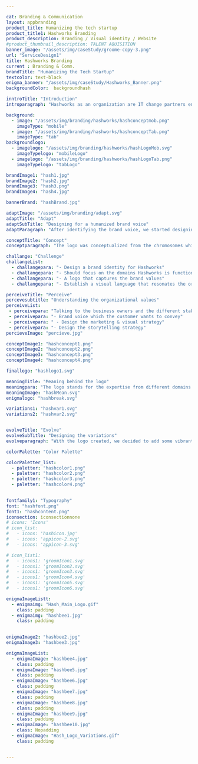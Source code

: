 ```yaml
---

cat: Branding & Communication
layout: appbranding
product_title: Humanizing the tech startup
product_title1: Hashworks Branding
product_description: Branding / Visual identity / Website
#product_thumbnail_description: TALENT AQUISITION
banner_image: "/assets/img/caseStudy/groome-copy-3.png"
url: "ServiceDesign1"
title: Hashworks Branding
current : Branding & Comm.
brandTitle: "Humanizing the Tech Startup"
textcolor: text-black
enigma_banner: "/assets/img/caseStudy/Hashworks_Banner.png"
backgroundColor:  backgroundhash

inntroTitle: "Introduction"
introparagraph: "Hashworks as an organization are IT change partners enabling the digital transformation for large enterprise and captive IT units. They focus on Devops, Data Science, UX/UI and Enterprise Mobility"

background:
  - image: "/assets/img/branding/hashworks/hashconceptmob.png"
    imageType: "mobile"
  - image: "/assets/img/branding/hashworks/hashconceptTab.png"
    imageType: "tab"
backgroundlogo:
  - imagelogo: "/assets/img/branding/hashworks/hashLogoMob.svg"
    imageTypelogo: "mobileLogo"
  - imagelogo: "/assets/img/branding/hashworks/hashLogoTab.png"
    imageTypelogo: "tabLogo"

brandImage1: "hash1.jpg"
brandImage2: "hash2.jpg"
brandImage3: "hash3.png"
brandImage4: "hash4.jpg"

bannerBrand: "hashBrand.jpg"

adaptImage: "/assets/img/branding/adapt.svg"
adaptTitle: "Adapt"
adaptSubTitle: "Designing for a humanized brand voice"
adaptParagraph: "After identifying the brand voice, we started designing the logo encapsulating the essence of a community where tech savvy come together to make the digital transformation possible."

conceptTitle: "Concept"
conceptparagraph: "The logo was conceptualized from the chromosomes which take the shape to create a new life. This concept blended with the feeling of being a partner of growth gave the birth to this logo."

challange: "Challenge"
challangeList:
  - challangepara: "- Design a brand identity for Hashworks"
  - challangepara: "- Should focus on the domains Hashworks is functioning"
  - challangepara: "- A logo that captures the brand values"
  - challangepara: "- Establish a visual language that resonates the organizations purpose"

perceiveTitle: "Perceive"
percevesubtitle: "Understanding the organizational values"
perceiveList: 
 - perceivepara: "Talking to the business owners and the different stakeholders we were able to understand the culture and values of the organization. These conversations helped us to over come the challenges and come up with:"
 - perceivepara: "- Brand voice which the customer wants to convey"
 - perceivepara: " - Design the marketing & visual strategy"
 - perceivepara: "- Design the storytelling strategy"
percieveImage: "percieve.jpg"

conceptImage1: "hashconcept1.png"
conceptImage2: "hashconcept2.png"
conceptImage3: "hashconcept3.png"
conceptImage4: "hashconcept4.png"

finallogo: "hashlogo1.svg"

meaningTitle: "Meaning behind the logo"
meaningpara: "The logo stands for the expertise from different domains of technology come together to form an organization to achieve growth."
meaningImage: "hashMean.svg"
enigmalogo: "hashbreak.svg"

variations1: "hashvar1.svg"
variations2: "hashvar2.svg"


evolveTitle: "Evolve"
evolveSubTitle: "Designing the variations"
evolveparagraph: "With the logo created, we decided to add some vibrant colours and typography to give the brand a personality and match the startup culture. After iterating with the customer for some variations we finalized the visual representation and published the brand guidelines."

colorPalette: "Color Palette"

colorPaletter_list:
  - paletter: "hashcolor1.png"
  - paletter: "hashcolor2.png"
  - paletter: "hashcolor3.png"
  - paletter: "hashcolor4.png"
  

fontfamily1: "Typography"
font: "hashfont.png"
font1: "hashcontent.png"
iconsection: iconsectionnone
# icons: 'Icons'
# icon_list:
#   - icons: 'hashicon.jpg'
#   - icons: 'appicon-2.svg'
#   - icons: 'appicon-3.svg'

# icon_list1:
#   - icons1: 'groomIcon1.svg'
#   - icons1: 'groomIcon2.svg'
#   - icons1: 'groomIcon3.svg'
#   - icons1: 'groomIcon4.svg'
#   - icons1: 'groomIcon5.svg'
#   - icons1: 'groomIcon6.svg'

enigmaImageListt:
  - enigmaimg: "Hash_Main_Logo.gif"
    class: padding
  - enigmaimg: "hashbee1.jpg"
    class: padding
  

enigmaImage2: "hashbee2.jpg"
enigmaImage3: "hashbee3.jpg" 

enigmaImageList:
  - enigmaImage: "hashbee4.jpg"
    class: padding
  - enigmaImage: "hashbee5.jpg"
    class: padding
  - enigmaImage: "hashbee6.jpg"
    class: padding
  - enigmaImage: "hashbee7.jpg"
    class: padding
  - enigmaImage: "hashbee8.jpg"
    class: padding
  - enigmaImage: "hashbee9.jpg"
    class: padding
  - enigmaImage: "hashbee10.jpg"
    class: Nopadding
  - enigmaImage: "Hash_Logo_Variations.gif"
    class: padding


---
```



